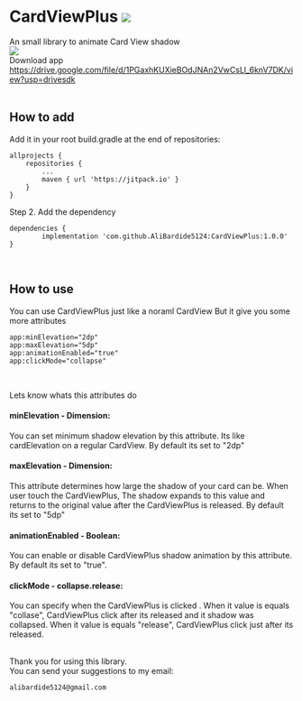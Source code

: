 # CardViewPlus [![](https://jitpack.io/v/AliBardide5124/CardViewPlus.svg)](https://jitpack.io/#AliBardide5124/CardViewPlus)
 An small library to animate Card View shadow
<br/>
[![](https://drive.google.com/uc?authuser=0&id=1M0buUC6WQiKrr7oQEtO1y0rH53j5MXl9&export=download)](https://drive.google.com/file/d/1M0buUC6WQiKrr7oQEtO1y0rH53j5MXl9/view?usp=drivesdk)
<br/>
Download app
https://drive.google.com/file/d/1PGaxhKUXieBOdJNAn2VwCsLl_6knV7DK/view?usp=drivesdk
<br/>
<br/>

## How to add
Add it in your root build.gradle at the end of repositories:

	allprojects {
		repositories {
			...
			maven { url 'https://jitpack.io' }
		}
	}
Step 2. Add the dependency

	dependencies {
	        implementation 'com.github.AliBardide5124:CardViewPlus:1.0.0'
	}
<br/>

## How to use
You can use CardViewPlus just like a noraml CardView
But it give you some more attributes 

	app:minElevation="2dp"
	app:maxElevation="5dp"
	app:animationEnabled="true"
	app:clickMode="collapse"
<br/>

  Lets know whats this attributes do
<br/>

  #### minElevation - Dimension:
   You can set minimum shadow elevation by this attribute. Its like cardElevation on a regular CardView. By default its set to "2dp"
<br/>
  #### maxElevation - Dimension:
   This attribute determines how large the shadow of your card can be. When user touch the CardViewPlus, The shadow expands to this value and returns to the original value after the CardViewPlus is released. By default its set to "5dp"
 <br/>
 #### animationEnabled - Boolean: 
   You can enable or disable CardViewPlus shadow animation by this attribute. By default its set to "true".
<br/>
#### clickMode - collapse.release: 
   You can specify when the CardViewPlus is clicked . When it value is equals "collase", CardViewPlus click after its released and it shadow was collapsed. When it value is equals "release", CardViewPlus click just after its released. 
<br/>
<br/>

  Thank you for using this library.
  <br/>
  You can send your suggestions to my email: 
   
	alibardide5124@gmail.com 
  
